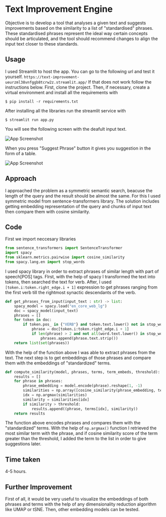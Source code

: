 
# Text Improvement Engine

Objective is to develop a tool that analyses a given text and suggests improvements based on the similarity to a list of "standardised" phrases. These standardised phrases represent the ideal way certain concepts should be articulated, and the tool should recommend changes to align the input text closer to these standards.

## Usage

I used Streamlit to host the app. You can go to the following url and test it yourself.
```https://text-improvement-ueurzml38vnfggb8tcrw2z.streamlit.app/```
If that does not work follow the instructions below.
First, clone the project. Then, if necessary, create a virtual environment and install all the requirements with

```
$ pip install -r requirements.txt
```
After installing all the libraries run the streamlit service with

```
$ streamlit run app.py
```
You will see the following screen with the deafult input text.

![App Screenshot](./data/screen_input.png)

When you press "Suggest Phrase" button it gives you suggestion in the form of a table.

![App Screenshot](./data/screen_suggestions.png)
## Approach

I approached the problem as a symmetric semantic search, beacuse the length of the query and the result should be almost the same.
For this I used symmetric model from sentence-transformers library. The solution includes getting embedding representation of the query and chunks of input text then compare them with cosine similarity.

## Code

First we import neccesary libraries

```python
from sentence_transformers import SentenceTransformer
import spacy
from sklearn.metrics.pairwise import cosine_similarity
from spacy.lang.en import stop_words
```
I used spacy library in order to extract phrases of similar length with part of speech[POS] tags. FIrst, with the help of spacy I transformed the text into tokens, then searched the text for verb. After, I used ```[token.i:token.right_edge.i + 1]``` expression to get phrases ranging from the first verb till the rightmost synactic descendants of the verb.
```python
def get_phrases_from_input(input_text : str) -> list:
    spacy_model = spacy.load("en_core_web_lg")
    doc = spacy_model(input_text)
    phrases = []
    for token in doc:
        if token.pos_ in {"VERB"} and token.text.lower() not in stop_words.STOP_WORDS:
            phrase = doc[token.i:token.right_edge.i + 1]
            if len(phrase) > 2 and not all(word.text.lower() in stop_words.STOP_WORDS for word in phrase):
                phrases.append(phrase.text.strip())
    return list(set(phrases))
```

With the help of the function above I was able to extract phrases from the text. The next step is to get embeddings of those phrases and compare them with the embeddings of "standardized" terms.
```python
def compute_similarity(model, phrases, terms, term_embeds, threshold):
    results = []
    for phrase in phrases:
        phrase_embedding = model.encode(phrase).reshape(1, -1)
        similarities = np.array([cosine_similarity(phrase_embedding, term_embedding.reshape(1, -1))[0][0] for term_embedding in term_embeds])
        idx = np.argmax(similarities)
        similarity = similarities[idx]
        if similarity > threshold:
            results.append((phrase, terms[idx], similarity))
    return results
```
The function above encodes phrases and compares them with the "standardized" terms. With the help of ```np.argmax()``` function I retrieved the most similar term with the phrase, and if cosine similarity score of the term greater than the threshold, I added the term to the list in order to give suggestions later.

## Time taken
4-5 hours.

## Further Improvement
First of all, it would be very useful to visualize the embeddings of both phrases and terms with the help of any dimensionality reduction algorithm like UMAP or tSNE. Then, other embedding models can be tested.
